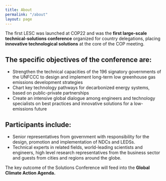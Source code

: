 ```yaml
---
title: About
permalink: "/about"
layout: page
---
```

The first LESC was launched at COP22 and was the __first large-scale technical-solutions conference__ organized for country delegations, placing __innovative technological solutions__ at the core of the COP meeting.

## The specific objectives of the conference are:

* Strengthen the technical capacities of the 196 signatory governments of the UNFCCC to design and implement long-term low greenhouse gas emissions development strategies
* Chart key technology pathways for decarbonized energy systems, based on public-private partnerships
* Create an intensive global dialogue among engineers and technology specialists on best practices and innovative solutions for a low-emissions future

## Participants include:

* Senior representatives from government with responsibility for the design, promotion and implementation of NDCs and LEDSs.
* Technical experts in related fields, world-leading scientists and engineers, high level research representatives from the business sector and guests from cities and regions around the globe.

The key outcome of the Solutions Conference will feed into the __Global Climate Action Agenda.__

